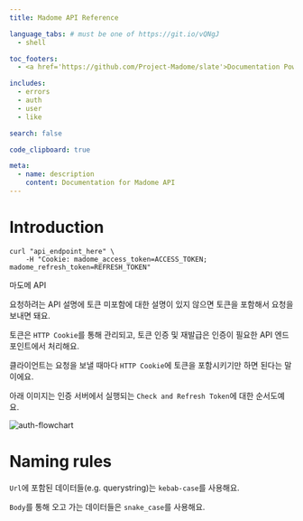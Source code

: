 ```yaml
---
title: Madome API Reference

language_tabs: # must be one of https://git.io/vQNgJ
  - shell

toc_footers:
  - <a href='https://github.com/Project-Madome/slate'>Documentation Powered by Slate</a>

includes:
  - errors
  - auth
  - user
  - like

search: false

code_clipboard: true

meta:
  - name: description
    content: Documentation for Madome API
---
```


# Introduction

```shell
curl "api_endpoint_here" \
    -H "Cookie: madome_access_token=ACCESS_TOKEN; madome_refresh_token=REFRESH_TOKEN"
```

마도메 API

요청하려는 API 설명에 토큰 미포함에 대한 설명이 있지 않으면 토큰을 포함해서 요청을 보내면 돼요.

토큰은 `HTTP Cookie`를 통해 관리되고, 토큰 인증 및 재발급은 인증이 필요한 API 엔드포인트에서 처리해요.

클라이언트는 요청을 보낼 때마다 `HTTP Cookie`에 토큰을 포함시키기만 하면 된다는 말이에요.

아래 이미지는 인증 서버에서 실행되는 `Check and Refresh Token`에 대한 순서도예요.

![auth-flowchart](auth-flowchart.svg)

# Naming rules

`Url`에 포함된 데이터들(e.g. querystring)는 `kebab-case`를 사용해요.

`Body`를 통해 오고 가는 데이터들은 `snake_case`를 사용해요.
